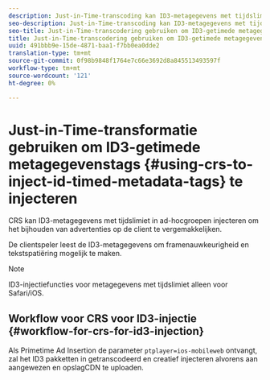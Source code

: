 ```yaml
---
description: Just-in-Time-transcoding kan ID3-metagegevens met tijdslimiet in ad-hocgroepen injecteren om het bijhouden van advertenties op de client te vergemakkelijken.
seo-description: Just-in-Time-transcoding kan ID3-metagegevens met tijdslimiet in HLS-indeling en creatieve documenten injecteren om het bijhouden van advertenties op de client te vergemakkelijken.
seo-title: Just-in-Time-transcodering gebruiken om ID3-getimede metagegevenstags te injecteren
title: Just-in-Time-transcodering gebruiken om ID3-getimede metagegevenstags te injecteren
uuid: 491bbb9e-15de-4871-baa1-f7bb0ea0dde2
translation-type: tm+mt
source-git-commit: 0f98b9848f1764e7c66e3692d8a845513493597f
workflow-type: tm+mt
source-wordcount: '121'
ht-degree: 0%

---
```



# Just-in-Time-transformatie gebruiken om ID3-getimede metagegevenstags {#using-crs-to-inject-id-timed-metadata-tags} te injecteren

CRS kan ID3-metagegevens met tijdslimiet in ad-hocgroepen injecteren om het bijhouden van advertenties op de client te vergemakkelijken.

De clientspeler leest de ID3-metagegevens om framenauwkeurigheid en tekstspatiëring mogelijk te maken.

>[!NOTE]
>
>ID3-injectiefuncties voor metagegevens met tijdslimiet alleen voor Safari/iOS.

## Workflow voor CRS voor ID3-injectie {#workflow-for-crs-for-id3-injection}

Als Primetime Ad Insertion de parameter `ptplayer=ios-mobileweb` ontvangt, zal het ID3 pakketten in getranscodeerd en creatief injecteren alvorens aan aangewezen en opslagCDN te uploaden.
